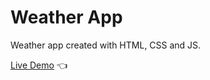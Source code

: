 # Weather App

Weather app created with HTML, CSS and JS.

[Live Demo](https://michalosman.github.io/weather-app/) :point_left:

